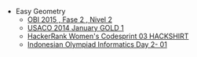 - Easy Geometry
     * [OBI 2015 , Fase 2 , Nivel 2](http://olimpiada.ic.unicamp.br/pratique/programacao/nivel2/2015f2p2_macacos) 
     * [USACO 2014 January GOLD 1](http://www.usaco.org/index.php?page=viewproblem2&cpid=382)
     * [HackerRank Women's Codesprint 03 HACKSHIRT](https://www.hackerrank.com/contests/womens-codesprint-3/challenges/hackathon-shirts)     
     * [Indonesian Olympiad Informatics Day 2- 01](https://training.ia-toki.org/problemsets/92/problems/472/)
